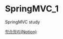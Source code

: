 # SpringMVC_1
SpringMVC study

[학습정리(Notion)](https://www.notion.so/MVC-861c465df3b54475b4aa1088e5501be1?pvs=4)

